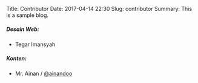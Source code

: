 Title: Contributor
Date: 2017-04-14 22:30
Slug: contributor
Summary: This is a sample blog.

##### Desain Web:

- Tegar Imansyah

##### Konten:

- Mr. Ainan / [@ainandoo](https://github.com/ainandoo)